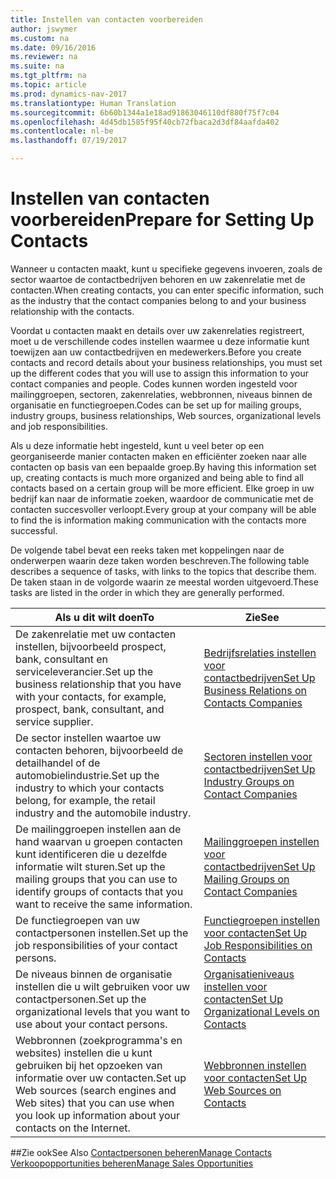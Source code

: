 ```yaml
---
title: Instellen van contacten voorbereiden
author: jswymer
ms.custom: na
ms.date: 09/16/2016
ms.reviewer: na
ms.suite: na
ms.tgt_pltfrm: na
ms.topic: article
ms.prod: dynamics-nav-2017
ms.translationtype: Human Translation
ms.sourcegitcommit: 6b60b1344a1e18ad91863046110df880f75f7c04
ms.openlocfilehash: 4d45db1585f95f40cb72fbaca2d3df84aafda402
ms.contentlocale: nl-be
ms.lasthandoff: 07/19/2017

---
```

# <a name="prepare-for-setting-up-contacts"></a><span data-ttu-id="64f53-102">Instellen van contacten voorbereiden</span><span class="sxs-lookup"><span data-stu-id="64f53-102">Prepare for Setting Up Contacts</span></span>
<span data-ttu-id="64f53-103">Wanneer u contacten maakt, kunt u specifieke gegevens invoeren, zoals de sector waartoe de contactbedrijven behoren en uw zakenrelatie met de contacten.</span><span class="sxs-lookup"><span data-stu-id="64f53-103">When creating contacts, you can enter specific information, such as the industry that the contact companies belong to and your business relationship with the contacts.</span></span>

<span data-ttu-id="64f53-104">Voordat u contacten maakt en details over uw zakenrelaties registreert, moet u de verschillende codes instellen waarmee u deze informatie kunt toewijzen aan uw contactbedrijven en medewerkers.</span><span class="sxs-lookup"><span data-stu-id="64f53-104">Before you create contacts and record details about your business relationships, you must set up the different codes that you will use to assign this information to your contact companies and people.</span></span> <span data-ttu-id="64f53-105">Codes kunnen worden ingesteld voor mailinggroepen, sectoren, zakenrelaties, webbronnen, niveaus binnen de organisatie en functiegroepen.</span><span class="sxs-lookup"><span data-stu-id="64f53-105">Codes can be set up for mailing groups, industry groups, business relationships, Web sources, organizational levels and job responsibilities.</span></span>

<span data-ttu-id="64f53-106">Als u deze informatie hebt ingesteld, kunt u veel beter op een georganiseerde manier contacten maken en efficiënter zoeken naar alle contacten op basis van een bepaalde groep.</span><span class="sxs-lookup"><span data-stu-id="64f53-106">By having this information set up, creating contacts is much more organized and being able to find all contacts based on a certain group will be more efficient.</span></span> <span data-ttu-id="64f53-107">Elke groep in uw bedrijf kan naar de informatie zoeken, waardoor de communicatie met de contacten succesvoller verloopt.</span><span class="sxs-lookup"><span data-stu-id="64f53-107">Every group at your company will be able to find the is information making communication with the contacts more successful.</span></span>

<span data-ttu-id="64f53-108">De volgende tabel bevat een reeks taken met koppelingen naar de onderwerpen waarin deze taken worden beschreven.</span><span class="sxs-lookup"><span data-stu-id="64f53-108">The following table describes a sequence of tasks, with links to the topics that describe them.</span></span> <span data-ttu-id="64f53-109">De taken staan in de volgorde waarin ze meestal worden uitgevoerd.</span><span class="sxs-lookup"><span data-stu-id="64f53-109">These tasks are listed in the order in which they are generally performed.</span></span>

|<span data-ttu-id="64f53-110">Als u dit wilt doen</span><span class="sxs-lookup"><span data-stu-id="64f53-110">To</span></span> |<span data-ttu-id="64f53-111">Zie</span><span class="sxs-lookup"><span data-stu-id="64f53-111">See</span></span> |
|---|----|
|<span data-ttu-id="64f53-112">De zakenrelatie met uw contacten instellen, bijvoorbeeld prospect, bank, consultant en serviceleverancier.</span><span class="sxs-lookup"><span data-stu-id="64f53-112">Set up the business relationship that you have with your contacts, for example, prospect, bank, consultant, and service supplier.</span></span>|[<span data-ttu-id="64f53-113">Bedrijfsrelaties instellen voor contactbedrijven</span><span class="sxs-lookup"><span data-stu-id="64f53-113">Set Up Business Relations on Contacts Companies</span></span>](marketing-business-relations.md)|
|<span data-ttu-id="64f53-114">De sector instellen waartoe uw contacten behoren, bijvoorbeeld de detailhandel of de automobielindustrie.</span><span class="sxs-lookup"><span data-stu-id="64f53-114">Set up the industry to which your contacts belong, for example, the retail industry and the automobile industry.</span></span>|[<span data-ttu-id="64f53-115">Sectoren instellen voor contactbedrijven</span><span class="sxs-lookup"><span data-stu-id="64f53-115">Set Up Industry Groups on Contact Companies</span></span>](marketing-industry-groups.md)|
|<span data-ttu-id="64f53-116">De mailinggroepen instellen aan de hand waarvan u groepen contacten kunt identificeren die u dezelfde informatie wilt sturen.</span><span class="sxs-lookup"><span data-stu-id="64f53-116">Set up the mailing groups that you can use to identify groups of contacts that you want to receive the same information.</span></span>|[<span data-ttu-id="64f53-117">Mailinggroepen instellen voor contactbedrijven</span><span class="sxs-lookup"><span data-stu-id="64f53-117">Set Up Mailing Groups on Contact Companies</span></span>](marketing-mailing-groups.md)|
|<span data-ttu-id="64f53-118">De functiegroepen van uw contactpersonen instellen.</span><span class="sxs-lookup"><span data-stu-id="64f53-118">Set up the job responsibilities of your contact persons.</span></span>|[<span data-ttu-id="64f53-119">Functiegroepen instellen voor contacten</span><span class="sxs-lookup"><span data-stu-id="64f53-119">Set Up Job Responsibilities on Contacts</span></span>](marketing-job-responsibilities.md)|
|<span data-ttu-id="64f53-120">De niveaus binnen de organisatie instellen die u wilt gebruiken voor uw contactpersonen.</span><span class="sxs-lookup"><span data-stu-id="64f53-120">Set up the organizational levels that you want to use about your contact persons.</span></span>|[<span data-ttu-id="64f53-121">Organisatieniveaus instellen voor contacten</span><span class="sxs-lookup"><span data-stu-id="64f53-121">Set Up Organizational Levels on Contacts</span></span>](marketing-organizational-levels.md)|
|<span data-ttu-id="64f53-122">Webbronnen (zoekprogramma's en websites) instellen die u kunt gebruiken bij het opzoeken van informatie over uw contacten.</span><span class="sxs-lookup"><span data-stu-id="64f53-122">Set up Web sources (search engines and Web sites) that you can use when you look up information about your contacts on the Internet.</span></span>|[<span data-ttu-id="64f53-123">Webbronnen instellen voor contacten</span><span class="sxs-lookup"><span data-stu-id="64f53-123">Set Up Web Sources on Contacts</span></span>](marketing-web-sources.md)|

##<a name="see-also"></a><span data-ttu-id="64f53-124">Zie ook</span><span class="sxs-lookup"><span data-stu-id="64f53-124">See Also</span></span>
[<span data-ttu-id="64f53-125">Contactpersonen beheren</span><span class="sxs-lookup"><span data-stu-id="64f53-125">Manage Contacts</span></span>](marketing-contacts.md)  
[<span data-ttu-id="64f53-126">Verkoopopportunities beheren</span><span class="sxs-lookup"><span data-stu-id="64f53-126">Manage Sales Opportunities</span></span>](marketing-manage-sales-opportunities.md)

